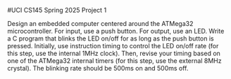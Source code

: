 #UCI CS145 Spring 2025 Project 1

Design an embedded computer centered around the ATMega32 microcontroller. 
For input, use a push button. For output, use an LED. Write a C program that blinks the LED on/off for as long as the push button is pressed. 
Initially, use instruction timing to control the LED on/off rate (for this step, use the internal 1MHz clock). 
Then, revise your timing based on one of the ATMega32 internal timers (for this step, use the external 8MHz crystal). The blinking rate should be 500ms on and 500ms off.

